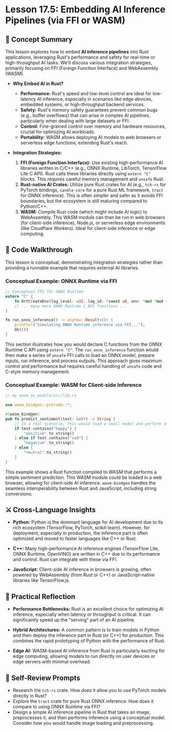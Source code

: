 # Lesson 17.5: Embedding AI Inference Pipelines (via FFI or WASM)

## 🧠 Concept Summary

This lesson explores how to embed **AI inference pipelines** into Rust applications, leveraging Rust's performance and safety for real-time or high-throughput AI tasks. We'll discuss various integration strategies, primarily focusing on FFI (Foreign Function Interface) and WebAssembly (WASM).

- **Why Embed AI in Rust?**
    - **Performance:** Rust's speed and low-level control are ideal for low-latency AI inference, especially in scenarios like edge devices, embedded systems, or high-throughput backend services.
    - **Safety:** Rust's memory safety guarantees prevent common bugs (e.g., buffer overflows) that can arise in complex AI pipelines, particularly when dealing with large datasets or FFI.
    - **Control:** Fine-grained control over memory and hardware resources, crucial for optimizing AI workloads.
    - **Portability:** WASM allows deploying AI models to web browsers or serverless edge functions, extending Rust's reach.

- **Integration Strategies:**
    1.  **FFI (Foreign Function Interface):** Use existing high-performance AI libraries written in C/C++ (e.g., ONNX Runtime, LibTorch, TensorFlow Lite C API). Rust calls these libraries directly using `extern "C"` blocks. This requires careful memory management and `unsafe` Rust.
    2.  **Rust-native AI Crates:** Utilize pure Rust crates for AI (e.g., `tch-rs` for PyTorch bindings, `candle-core` for a pure Rust ML framework, `tract` for ONNX inference). This is often simpler and safer as it avoids FFI boundaries, but the ecosystem is still maturing compared to Python/C++.
    3.  **WASM:** Compile Rust code (which might include AI logic) to WebAssembly. This WASM module can then be run in web browsers (for client-side inference), Node.js, or serverless edge environments (like Cloudflare Workers). Ideal for client-side inference or edge computing.

## 🧩 Code Walkthrough

This lesson is conceptual, demonstrating integration strategies rather than providing a runnable example that requires external AI libraries.

### Conceptual Example: ONNX Runtime via FFI

```rust
// Conceptual FFI for ONNX Runtime
extern "C" {
    fn OrtCreateEnv(log_level: u32, log_id: *const u8, env: *mut *mut std::ffi::c_void) -> u32;
    // ... many more ONNX Runtime C API functions ...
}

fn run_onnx_inference() -> anyhow::Result<()> {
    println!("Simulating ONNX Runtime inference via FFI...");
    Ok(())
}
```

This section illustrates how you would declare C functions from the ONNX Runtime C API using `extern "C"`. The `run_onnx_inference` function would then make a series of `unsafe` FFI calls to load an ONNX model, prepare inputs, run inference, and process outputs. This approach gives maximum control and performance but requires careful handling of `unsafe` code and C-style memory management.

### Conceptual Example: WASM for Client-side Inference

```rust
// my_wasm_ai_module/src/lib.rs

use wasm_bindgen::prelude::*;

#[wasm_bindgen]
pub fn predict_sentiment(text: &str) -> String {
    // In a real scenario, this would load a small model and perform inference.
    if text.contains("happy") {
        "positive".to_string()
    } else if text.contains("sad") {
        "negative".to_string()
    } else {
        "neutral".to_string()
    }
}
```

This example shows a Rust function compiled to WASM that performs a simple sentiment prediction. This WASM module could be loaded in a web browser, allowing for client-side AI inference. `wasm-bindgen` handles the seamless interoperability between Rust and JavaScript, including string conversions.

## ⚔️ Cross-Language Insights

- **Python:** Python is the dominant language for AI development due to its rich ecosystem (TensorFlow, PyTorch, scikit-learn). However, for deployment, especially in production, the inference part is often optimized and moved to faster languages like C++ or Rust.

- **C++:** Many high-performance AI inference engines (TensorFlow Lite, ONNX Runtime, OpenVINO) are written in C++ due to its performance and control. Rust can integrate with these via FFI.

- **JavaScript:** Client-side AI inference in browsers is growing, often powered by WebAssembly (from Rust or C++) or JavaScript-native libraries like TensorFlow.js.

## 🚀 Practical Reflection

- **Performance Bottlenecks:** Rust is an excellent choice for optimizing AI inference, especially when latency or throughput is critical. It can significantly speed up the "serving" part of an AI pipeline.

- **Hybrid Architectures:** A common pattern is to train models in Python and then deploy the inference part in Rust (or C++) for production. This combines the rapid prototyping of Python with the performance of Rust.

- **Edge AI:** WASM-based AI inference from Rust is particularly exciting for edge computing, allowing models to run directly on user devices or edge servers with minimal overhead.

## 🧩 Self-Review Prompts

- Research the `tch-rs` crate. How does it allow you to use PyTorch models directly in Rust?
- Explore the `tract` crate for pure Rust ONNX inference. How does it compare to using ONNX Runtime via FFI?
- Design a simple AI inference pipeline in Rust that takes an image, preprocesses it, and then performs inference using a conceptual model. Consider how you would handle image loading and preprocessing.
